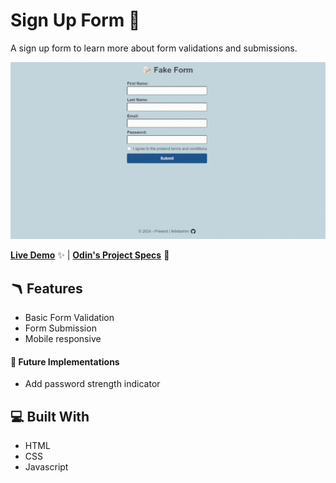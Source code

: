 # Sign Up Form 📝

A sign up form to learn more about form validations and submissions.

![GIF Recording of Sign Up Form](sign-up-form.gif)

[**Live Demo**](https://felixtanhm.github.io/my-odin-projects/full-stack-javascript/01-sign-up-form/) ✨ |
[**Odin's Project Specs**](https://www.theodinproject.com/lessons/node-path-intermediate-html-and-css-sign-up-form) 📝

## 🪃 Features

- Basic Form Validation
- Form Submission
- Mobile responsive

#### 🧭 Future Implementations

- Add password strength indicator

## 💻 Built With

- HTML
- CSS
- Javascript
